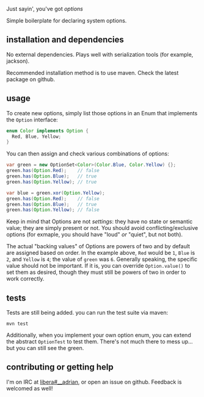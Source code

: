 Just sayin', you've got _options_

Simple boilerplate for declaring system options.

## installation and dependencies

No external dependencies.
Plays well with serialization tools (for example, jackson).

Recommended installation method is to use maven. Check the latest package on github.

## usage

To create new options, simply list those options in an Enum that implements the `Option` interface:
```java
enum Color implements Option {
  Red, Blue, Yellow;
}
```

You can then assign and check various combinations of options:
```java
var green = new OptionSet<Color>(Color.Blue, Color.Yellow) {};
green.has(Option.Red);    // false
green.has(Option.Blue);   // true
green.has(Option.Yellow); // true

var blue = green.xor(Option.Yellow);
green.has(Option.Red);    // false
green.has(Option.Blue);   // true
green.has(Option.Yellow); // false
```

Keep in mind that Options are not _settings_: they have no state or semantic value; they are simply present or not.
You should avoid conflicting/exclusive options (for exmaple, you should have "loud" _or_ "quiet", but not both).

The actual "backing values" of Options are powers of two and by default are assigned based on order.
In the example above, `Red` would be `1`, `Blue` is `2`, and `Yellow` is `4`; the value of `green` was `6`.
Generally speaking, the specific value should not be important.
If it is, you can override `Option.value()` to set them as desired, though they must still be powers of two in order to work correctly.

## tests

Tests are still being added. you can run the test suite via maven:
```
mvn test
```

Additionally, when you implement your own option enum, you can extend the abstract `OptionTest` to test them. There's not much there to mess up... but you can still see the green.

## contributing or getting help

I'm on IRC at [libera#__adrian](https://web.libera.chat/#__adrian), or open an issue on github. Feedback is welcomed as well!
